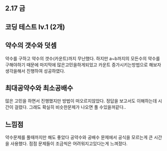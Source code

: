 

## 2.17 금

## 코딩 테스트 lv.1 (2개)

## 약수의 갯수와 덧셈
약수를 구하고 약수의 갯수(카운트)까지 무난했다.
하지만 a~b까지의 모든수의 약수를 구해야하기 때문에 마지막에 많은고민을하게되었고
카운트 증가시키는방법으로 해보자 생각을해서 진행하여 성공하였다.


## 최대공약수와 최소공배수
많은 고민을 하면서 진행했지만 방법이 떠오르지않았다.
정답을 보고서도 이해하는데 시간이 걸렸다. 그래도 확실히 비슷한문제가 나오면 풀 수있을꺼같다..

## 느낌점
약수문제를 풀때까지만 해도 좋았다
공약수와 공배수 문제에서 공식을 모르는게 큰 시간을 사용했다.
점점 문제들이 조금씩은 어려워지고있다는게 느껴졌다.
